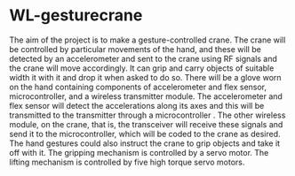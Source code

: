 # WL-gesturecrane
The aim of the project is to make a gesture-controlled crane. The crane will be controlled by particular movements of the hand, and these will be detected by an accelerometer and sent to the crane using RF signals and the crane will move accordingly. It can grip and carry objects of suitable width it with it and drop it when asked to do so. There will be a glove worn on the hand containing components of accelerometer and flex sensor, microcontroller, and a wireless transmitter module. The accelerometer and flex sensor will detect the accelerations along its axes and this will be transmitted to the transmitter through a microcontroller . The other wireless module, on the crane, that is, the transceiver will receive these signals and send it to the microcontroller, which will be coded to the crane as desired. The hand gestures could also instruct the crane to grip objects and take it off with it. The gripping mechanism is controlled by a servo motor. The lifting mechanism is controlled by five high torque servo motors.
